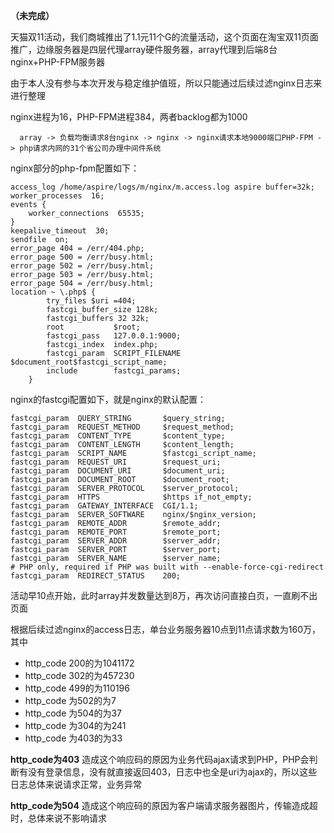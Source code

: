 **（未完成）**

天猫双11活动，我们商城推出了1.1元11个G的流量活动，这个页面在淘宝双11页面推广，边缘服务器是四层代理array硬件服务器，array代理到后端8台nginx+PHP-FPM服务器

由于本人没有参与本次开发与稳定维护值班，所以只能通过后续过滤nginx日志来进行整理

nginx进程为16，PHP-FPM进程384，两者backlog都为1000

```
  array -> 负载均衡请求8台nginx -> nginx -> nginx请求本地9000端口PHP-FPM -> php请求内网的31个省公司办理中间件系统
```

nginx部分的php-fpm配置如下：
```
access_log /home/aspire/logs/m/nginx/m.access.log aspire buffer=32k;
worker_processes  16;
events {
    worker_connections  65535;
}
keepalive_timeout  30;
sendfile  on;
error_page 404 = /err/404.php;
error_page 500 = /err/busy.html;
error_page 502 = /err/busy.html;
error_page 503 = /err/busy.html;
error_page 504 = /err/busy.html;
location ~ \.php$ {
		try_files $uri =404;
		fastcgi_buffer_size 128k;
		fastcgi_buffers 32 32k;
		root           $root;
		fastcgi_pass   127.0.0.1:9000;
		fastcgi_index  index.php;
		fastcgi_param  SCRIPT_FILENAME  $document_root$fastcgi_script_name;
		include        fastcgi_params;
	}
```
nginx的fastcgi配置如下，就是nginx的默认配置：
```
fastcgi_param  QUERY_STRING       $query_string;
fastcgi_param  REQUEST_METHOD     $request_method;
fastcgi_param  CONTENT_TYPE       $content_type;
fastcgi_param  CONTENT_LENGTH     $content_length;
fastcgi_param  SCRIPT_NAME        $fastcgi_script_name;
fastcgi_param  REQUEST_URI        $request_uri;
fastcgi_param  DOCUMENT_URI       $document_uri;
fastcgi_param  DOCUMENT_ROOT      $document_root;
fastcgi_param  SERVER_PROTOCOL    $server_protocol;
fastcgi_param  HTTPS              $https if_not_empty;
fastcgi_param  GATEWAY_INTERFACE  CGI/1.1;
fastcgi_param  SERVER_SOFTWARE    nginx/$nginx_version;
fastcgi_param  REMOTE_ADDR        $remote_addr;
fastcgi_param  REMOTE_PORT        $remote_port;
fastcgi_param  SERVER_ADDR        $server_addr;
fastcgi_param  SERVER_PORT        $server_port;
fastcgi_param  SERVER_NAME        $server_name;
# PHP only, required if PHP was built with --enable-force-cgi-redirect
fastcgi_param  REDIRECT_STATUS    200;
```
活动早10点开始，此时array并发数量达到8万，再次访问直接白页，一直刷不出页面

根据后续过滤nginx的access日志，单台业务服务器10点到11点请求数为160万，其中
- http_code 200的为1041172
- http_code 302的为457230
- http_code 499的为110196
- http_code 为502的为7
- http_code 为504的为37
- http_code 为304的为241
- http_code 为403的为33

**http_code为403**
  造成这个响应码的原因为业务代码ajax请求到PHP，PHP会判断有没有登录信息，没有就直接返回403，日志中也全是uri为ajax的，所以这些日志总体来说请求正常，业务异常
  
**http_code为504**
  造成这个响应码的原因为客户端请求服务器图片，传输造成超时，总体来说不影响请求
  

